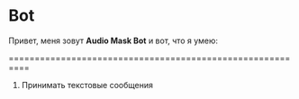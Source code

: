 # Bot

Привет, меня зовут **Audio Mask Bot** и вот, что я умею:

==========================================================

1. Принимать текстовые сообщения
